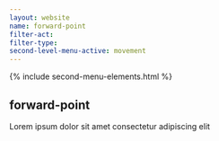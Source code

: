 ```yaml
---
layout: website
name: forward-point 
filter-act: 
filter-type: 
second-level-menu-active: movement
---
```


{% include second-menu-elements.html %}

<main class="page-content">
  <div class="text-container">
    <h2>forward-point</h2>
    <p>Lorem ipsum dolor sit amet consectetur adipiscing elit</p>
  </div>
</main>
